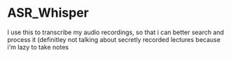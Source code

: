 # ASR_Whisper
 I use this to transcribe my audio recordings, so that i can better search and process it (definitley not talking about secretly recorded lectures because i'm lazy to take notes
